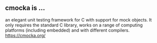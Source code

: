 ## cmocka is ...
an elegant unit testing framework for C with support for mock objects. 
It only requires the standard C library, works on a range of computing platforms (including embedded) and with different compilers.
https://cmocka.org/

## 

